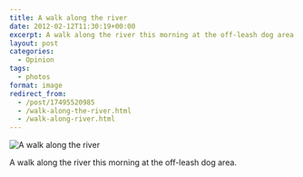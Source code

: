```yaml
---
title: A walk along the river
date: 2012-02-12T11:30:19+00:00
excerpt: A walk along the river this morning at the off-leash dog area.
layout: post
categories:
  - Opinion
tags:
  - photos
format: image
redirect_from:
  - /post/17495520985
  - /walk-along-the-river.html
  - /walk-along-river.html
---
```

<img class="alignnone size-full wp-image-152" src="https://dv8b8dkxht4vb.cloudfront.net/img/tumblr_lzaj9zIyeX1qlv5s6o1_1280.jpg" alt="A walk along the river" srcset="https://dv8b8dkxht4vb.cloudfront.net/img/tumblr_lzaj9zIyeX1qlv5s6o1_1280.jpg 1280w, https://dv8b8dkxht4vb.cloudfront.net/img/tumblr_lzaj9zIyeX1qlv5s6o1_1280-300x179.jpg 300w, https://dv8b8dkxht4vb.cloudfront.net/img/tumblr_lzaj9zIyeX1qlv5s6o1_1280-1024x612.jpg 1024w, https://dv8b8dkxht4vb.cloudfront.net/img/tumblr_lzaj9zIyeX1qlv5s6o1_1280-500x300.jpg 500w" sizes="(max-width: 1280px) 100vw, 1280px" />

A walk along the river this morning at the off-leash dog area.